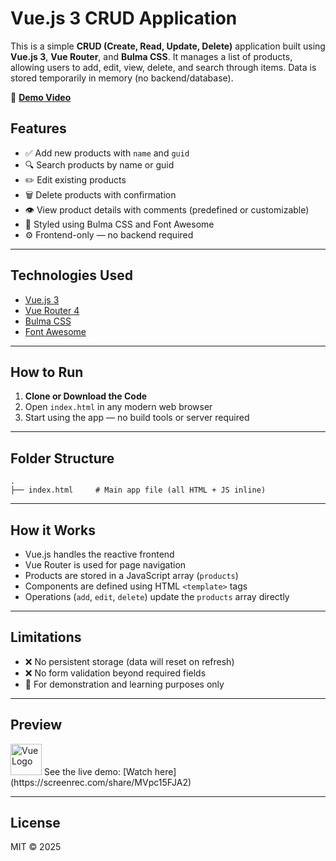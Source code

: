 # Vue.js 3 CRUD Application

This is a simple **CRUD (Create, Read, Update, Delete)** application built using **Vue.js 3**, **Vue Router**, and **Bulma CSS**. It manages a list of products, allowing users to add, edit, view, delete, and search through items. Data is stored temporarily in memory (no backend/database).

🎥 **[Demo Video](https://screenrec.com/share/MVpc15FJA2)**

## Features

* ✅ Add new products with `name` and `guid`
* 🔍 Search products by name or guid
* ✏️ Edit existing products
* 🗑️ Delete products with confirmation
* 👁️ View product details with comments (predefined or customizable)
* 💅 Styled using Bulma CSS and Font Awesome
* ⚙️ Frontend-only — no backend required

---

## Technologies Used

* [Vue.js 3](https://vuejs.org/)
* [Vue Router 4](https://router.vuejs.org/)
* [Bulma CSS](https://bulma.io/)
* [Font Awesome](https://fontawesome.com/)

---

## How to Run

1. **Clone or Download the Code**
2. Open `index.html` in any modern web browser
3. Start using the app — no build tools or server required

---

## Folder Structure

```
.
├── index.html     # Main app file (all HTML + JS inline)
```

---

## How it Works

* Vue.js handles the reactive frontend
* Vue Router is used for page navigation
* Products are stored in a JavaScript array (`products`)
* Components are defined using HTML `<template>` tags
* Operations (`add`, `edit`, `delete`) update the `products` array directly

---

## Limitations

* ❌ No persistent storage (data will reset on refresh)
* ❌ No form validation beyond required fields
* 🧪 For demonstration and learning purposes only

---

## Preview

<img src="https://vuejs.org/images/logo.png" alt="Vue Logo" height="50" />  
See the live demo: [Watch here](https://screenrec.com/share/MVpc15FJA2)

---

## License

MIT © 2025
